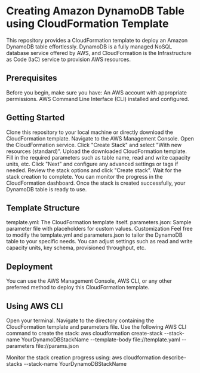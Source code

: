 #                                        Creating Amazon DynamoDB Table using CloudFormation Template

This repository provides a CloudFormation template to deploy an Amazon DynamoDB table effortlessly. DynamoDB is a fully managed NoSQL database service offered by AWS, and CloudFormation is the Infrastructure as Code (IaC) service to provision AWS resources.

## Prerequisites
Before you begin, make sure you have:
An AWS account with appropriate permissions.
AWS Command Line Interface (CLI) installed and configured.

## Getting Started
Clone this repository to your local machine or directly download the CloudFormation template.
Navigate to the AWS Management Console.
Open the CloudFormation service.
Click "Create Stack" and select "With new resources (standard)".
Upload the downloaded CloudFormation template.
Fill in the required parameters such as table name, read and write capacity units, etc.
Click "Next" and configure any advanced settings or tags if needed.
Review the stack options and click "Create stack".
Wait for the stack creation to complete. You can monitor the progress in the CloudFormation dashboard.
Once the stack is created successfully, your DynamoDB table is ready to use.

## Template Structure
template.yml: The CloudFormation template itself.
parameters.json: Sample parameter file with placeholders for custom values.
Customization
Feel free to modify the template.yml and parameters.json to tailor the DynamoDB table to your specific needs. You can adjust settings such as read and write capacity units, key schema, provisioned throughput, etc.

## Deployment
You can use the AWS Management Console, AWS CLI, or any other preferred method to deploy this CloudFormation template.

## Using AWS CLI
Open your terminal.
Navigate to the directory containing the CloudFormation template and parameters file.
Use the following AWS CLI command to create the stack:
aws cloudformation create-stack --stack-name YourDynamoDBStackName --template-body file://template.yaml --parameters file://params.json

Monitor the stack creation progress using:
aws cloudformation describe-stacks --stack-name YourDynamoDBStackName